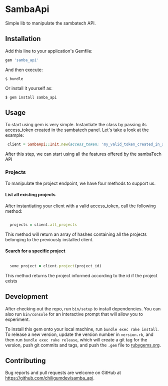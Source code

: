 # SambaApi

Simple lib to manipulate the sambatech API.

## Installation

Add this line to your application's Gemfile:

```ruby
gem 'samba_api'
```

And then execute:

    $ bundle

Or install it yourself as:

    $ gem install samba_api

## Usage

 To start using gem is very simple. Instantiate the class by passing its access_token created in the sambatech panel. Let's take a look at the example:

```ruby
 client = SambaApi::Init.new(access_token: 'my_valid_token_created_in_sambatech_dashboard')

```

 After this step, we can start using all the features offered by the sambaTech API


### Projects

 To manipulate the project endpoint, we have four methods to support us.


#### List all existing projects

  After instantiating your client with a valid access_token, call the following method:

```ruby

  projects = client.all_projects

```
  
  This method will return an array of hashes containing all the projects belonging to the previously installed client.

#### Search for a specific project

```ruby

  some_project = client.project(project_id)

```
  This method returns the project informed according to the id if the project exists




## Development

After checking out the repo, run `bin/setup` to install dependencies. You can also run `bin/console` for an interactive prompt that will allow you to experiment.

To install this gem onto your local machine, run `bundle exec rake install`. To release a new version, update the version number in `version.rb`, and then run `bundle exec rake release`, which will create a git tag for the version, push git commits and tags, and push the `.gem` file to [rubygems.org](https://rubygems.org).

## Contributing

Bug reports and pull requests are welcome on GitHub at https://github.com/chiligumdev/samba_api.


